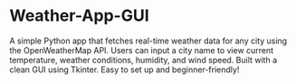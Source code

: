 # Weather-App-GUI
A simple Python app that fetches real-time weather data for any city using the OpenWeatherMap API. Users can input a city name to view current temperature, weather conditions, humidity, and wind speed. Built with a clean GUI using Tkinter. Easy to set up and beginner-friendly!
